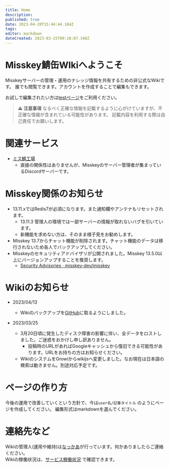 ```yaml
---
title: Home
description: 
published: true
date: 2023-04-20T15:44:44.184Z
tags: 
editor: markdown
dateCreated: 2023-03-25T09:18:07.348Z
---
```


# Misskey鯖缶WIkiへようこそ

Misskeyサーバーの管理・運用のナレッジ情報を共有するための非公式なWikiです。
誰でも閲覧できます。アカウントを作成することで編集もできます。

お試しで編集されたい方は[testページ](/test/test-page)をご利用ください。

> **:warning: 注意事項**
> なるべく正確な情報を記載するように心がけていますが、不正確な情報が含まれている可能性があります。
> 記載内容を利用する際は自己責任でお願いします。

# 関連サービス

- [ミス鯖工場](https://discord.com/channels/1080371620557901884/)
  - 直接の関係性はありませんが、Misskeyのサーバー管理者が集まっているDiscordサーバーです。

# Misskey関係のお知らせ

- 13.11.xではRedis7が必須になります。また通知欄やアンテナもリセットされます。
  - 13.11.3 管理人の環境では一部サーバーの情報が取れないバグを引いています。
  - 新機能を求めない方は、そのまま様子見をお勧めします。
- Misskey 13.7からチャット機能が削除されます。チャット機能のデータは移行されないため各人でバックアップしてください。
- Misskeyのセキュリティアドバイザリが公開されました。Misskey 13.5.0以上にバージョンアップすることを推奨します。
  - [Security Advisories · misskey-dev/misskey](https://github.com/misskey-dev/misskey/security/advisories)
  
# Wikiのお知らせ

- 2023/04/13
  - Wikiのバックアップを[GitHub](https://github.com/nakkaa/misskey-doc.7ka.org)に取るようにしました。

- 2023/03/25
  - 3月20日頃に発生したディスク障害の影響に伴い、全データをロストしました。ご迷惑をおかけし申し訳ありません。
    - 投稿時のURLがあればGoogleキャッシュから復旧できる可能性があります。URLをお持ちの方はお知らせください。
  - WikiのシステムをGrowiからwikijsへ変更しました。なお現在は日本語の検索は動きません。別途対応予定です。

# ページの作り方

今後の運用で改善していくという方針で、今は`user名/記事タイトル` のようにページを作成してください。
編集形式はmarkdownを選んでください。

# 連絡先など

Wikiの管理人(運用や維持)は[なっかあ](https://misskey.7ka.org/@nakkaa)が行っています。何かありましたらご連絡ください。  
Wikiの稼働状況は、[サービス稼働状況](https://status.7ka.org/) で確認できます。